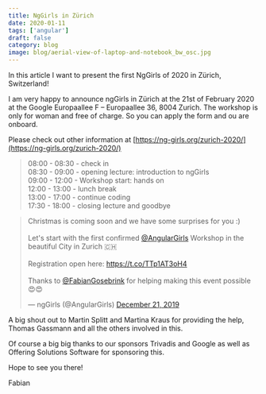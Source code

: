 ```yaml
---
title: NgGirls in Zürich
date: 2020-01-11
tags: ['angular']
draft: false
category: blog
image: blog/aerial-view-of-laptop-and-notebook_bw_osc.jpg
---
```


In this article I want to present the first NgGirls of 2020 in Zürich, Switzerland!

I am very happy to announce ngGirls in Zürich at the 21st of February 2020 at the Google Europaallee F – Europaallee 36, 8004 Zurich. The workshop is only for woman and free of charge. So you can apply the form and ou are onboard.

Please check out other information at [https://ng-girls.org/zurich-2020/](https://ng-girls.org/zurich-2020/)

> 08:00 - 08:30 - check in<br/>
> 08:30 - 09:00 - opening lecture: introduction to ngGirls<br/>
> 09:00 - 12:00 - Workshop start: hands on<br/>
> 12:00 - 13:00 - lunch break<br/>
> 13:00 - 17:00 - continue coding<br/>
> 17:30 - 18:00 - closing lecture and goodbye

<blockquote class="twitter-tweet" data-partner="tweetdeck"><p lang="en" dir="ltr">Christmas is coming soon and we have some surprises for you :)<br><br>Let&#39;s start with the first confirmed <a href="https://twitter.com/AngularGirls?ref_src=twsrc%5Etfw">@AngularGirls</a> Workshop in the beautiful City in Zurich 🇨🇭<br><br>Registration open here: <a href="https://t.co/TTp1AT3oH4">https://t.co/TTp1AT3oH4</a><br><br>Thanks to <a href="https://twitter.com/FabianGosebrink?ref_src=twsrc%5Etfw">@FabianGosebrink</a> for helping making this event possible 😍😍</p>&mdash; ngGirls (@AngularGirls) <a href="https://twitter.com/AngularGirls/status/1208421681649328128?ref_src=twsrc%5Etfw">December 21, 2019</a></blockquote>
<script async src="https://platform.twitter.com/widgets.js" charset="utf-8"></script>

A big shout out to Martin Splitt and Martina Kraus for providing the help, Thomas Gassmann and all the others involved in this.

Of course a big big thanks to our sponsors Trivadis and Google as well as Offering Solutions Software for sponsoring this.

Hope to see you there!

Fabian
